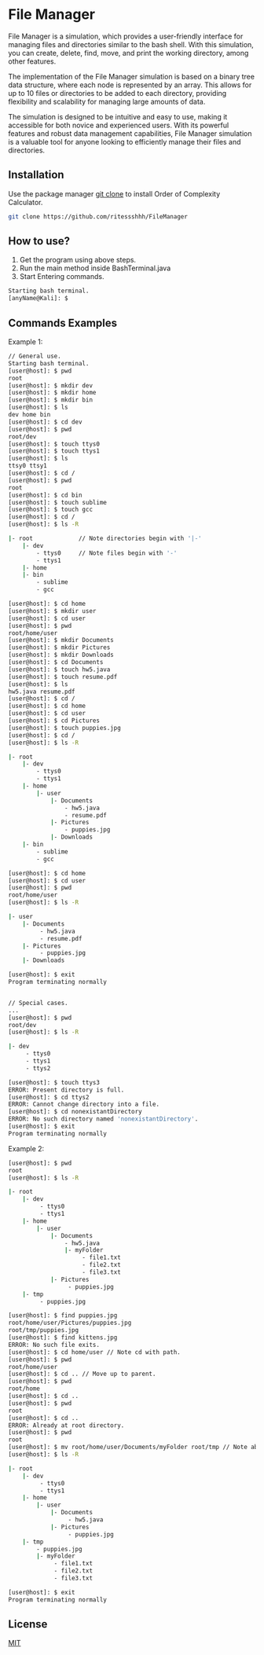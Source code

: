 # File Manager

File Manager is a simulation, which provides a user-friendly interface for managing files and directories similar to the bash shell. With this simulation, you can create, delete, find, move, and print the working directory, among other features.

The implementation of the File Manager simulation is based on a binary tree data structure, where each node is represented by an array. This allows for up to 10 files or directories to be added to each directory, providing flexibility and scalability for managing large amounts of data.

The simulation is designed to be intuitive and easy to use, making it accessible for both novice and experienced users. With its powerful features and robust data management capabilities, File Manager simulation is a valuable tool for anyone looking to efficiently manage their files and directories.


## Installation

Use the package manager [git clone](https://git-scm.com/docs/git-clone) to install Order of Complexity Calculator.

```bash
git clone https://github.com/ritessshhh/FileManager
```

## How to use?

1. Get the program using above steps.
2. Run the main method inside BashTerminal.java
3. Start Entering commands.
```bash
Starting bash terminal.
[anyName@Kali]: $
```

## Commands Examples
Example 1:
```bash
// General use.
Starting bash terminal.
[user@host]: $ pwd
root
[user@host]: $ mkdir dev
[user@host]: $ mkdir home
[user@host]: $ mkdir bin
[user@host]: $ ls
dev home bin
[user@host]: $ cd dev
[user@host]: $ pwd
root/dev
[user@host]: $ touch ttys0
[user@host]: $ touch ttys1
[user@host]: $ ls
ttsy0 ttsy1
[user@host]: $ cd /
[user@host]: $ pwd
root
[user@host]: $ cd bin
[user@host]: $ touch sublime
[user@host]: $ touch gcc
[user@host]: $ cd /
[user@host]: $ ls -R

|- root             // Note directories begin with '|-'
    |- dev 
        - ttys0     // Note files begin with '-'
        - ttys1
    |- home
    |- bin
        - sublime
        - gcc

[user@host]: $ cd home
[user@host]: $ mkdir user
[user@host]: $ cd user
[user@host]: $ pwd
root/home/user
[user@host]: $ mkdir Documents
[user@host]: $ mkdir Pictures
[user@host]: $ mkdir Downloads
[user@host]: $ cd Documents
[user@host]: $ touch hw5.java
[user@host]: $ touch resume.pdf
[user@host]: $ ls
hw5.java resume.pdf
[user@host]: $ cd /
[user@host]: $ cd home
[user@host]: $ cd user
[user@host]: $ cd Pictures
[user@host]: $ touch puppies.jpg
[user@host]: $ cd /
[user@host]: $ ls -R

|- root
    |- dev
        - ttys0
        - ttys1
    |- home
        |- user
            |- Documents
                - hw5.java
                - resume.pdf
            |- Pictures
                - puppies.jpg
            |- Downloads
    |- bin
        - sublime
        - gcc

[user@host]: $ cd home
[user@host]: $ cd user
[user@host]: $ pwd
root/home/user
[user@host]: $ ls -R

|- user
    |- Documents
         - hw5.java
         - resume.pdf
    |- Pictures
         - puppies.jpg
    |- Downloads

[user@host]: $ exit
Program terminating normally


// Special cases.
...
[user@host]: $ pwd
root/dev
[user@host]: $ ls -R

|- dev
     - ttys0
     - ttys1
     - ttys2

[user@host]: $ touch ttys3
ERROR: Present directory is full.
[user@host]: $ cd ttys2
ERROR: Cannot change directory into a file.
[user@host]: $ cd nonexistantDirectory
ERROR: No such directory named 'nonexistantDirectory'.
[user@host]: $ exit
Program terminating normally
```

Example 2:
```bash
[user@host]: $ pwd
root
[user@host]: $ ls -R

|- root
    |- dev
         - ttys0
         - ttys1
    |- home
        |- user
            |- Documents
                - hw5.java
                |- myFolder
                     - file1.txt
                     - file2.txt
                     - file3.txt
            |- Pictures
                 - puppies.jpg
    |- tmp
         - puppies.jpg

[user@host]: $ find puppies.jpg
root/home/user/Pictures/puppies.jpg
root/tmp/puppies.jpg
[user@host]: $ find kittens.jpg
ERROR: No such file exits.
[user@host]: $ cd home/user // Note cd with path.
[user@host]: $ pwd
root/home/user
[user@host]: $ cd .. // Move up to parent.
[user@host]: $ pwd
root/home
[user@host]: $ cd ..
[user@host]: $ pwd
root
[user@host]: $ cd ..
ERROR: Already at root directory.
[user@host]: $ pwd
root
[user@host]: $ mv root/home/user/Documents/myFolder root/tmp // Note absolute paths.
[user@host]: $ ls -R

|- root
    |- dev
         - ttys0
         - ttys1
    |- home
        |- user
            |- Documents
                 - hw5.java
            |- Pictures
                 - puppies.jpg
    |- tmp
        - puppies.jpg	
        |- myFolder
             - file1.txt
             - file2.txt
             - file3.txt

[user@host]: $ exit
Program terminating normally
```


## License

[MIT](https://choosealicense.com/licenses/mit/)
